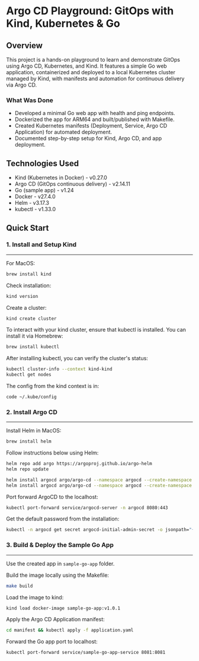 # Argo CD Playground: GitOps with Kind, Kubernetes & Go

## Overview
This project is a hands-on playground to learn and demonstrate GitOps using Argo CD, Kubernetes, and Kind. It features a simple Go web application, containerized and deployed to a local Kubernetes cluster managed by Kind, with manifests and automation for continuous delivery via Argo CD.

### What Was Done
- Developed a minimal Go web app with health and ping endpoints.
- Dockerized the app for ARM64 and built/published with Makefile.
- Created Kubernetes manifests (Deployment, Service, Argo CD Application) for automated deployment.
- Documented step-by-step setup for Kind, Argo CD, and app deployment.

## Technologies Used
- Kind (Kubernetes in Docker) - v0.27.0
- Argo CD (GitOps continuous delivery) - v2.14.11
- Go (sample app) - v1.24
- Docker - v27.4.0
- Helm - v3.17.3
- kubectl - v1.33.0

## Quick Start

### 1. Install and Setup Kind
---

For MacOS:
```bash
brew install kind
```

Check installation:
```bash
kind version
```

Create a cluster:
```bash
kind create cluster
```

To interact with your kind cluster, ensure that kubectl is installed. You can install it via Homebrew:
```bash
brew install kubectl
```

After installing kubectl, you can verify the cluster's status:
```bash
kubectl cluster-info --context kind-kind
kubectl get nodes
```

The config from the kind context is in:
```bash
code ~/.kube/config
```


### 2. Install Argo CD
---


Install Helm in MacOS:
```bash
brew install helm
```

Follow instructions below using Helm:
```bash
helm repo add argo https://argoproj.github.io/argo-helm
helm repo update

helm install argocd argo/argo-cd --namespace argocd --create-namespace
helm install argocd argo/argo-cd --namespace argocd --create-namespace -f values.yaml
```

Port forward ArgoCD to the localhost:
```bash
kubectl port-forward service/argocd-server -n argocd 8080:443
```

Get the default password from the installation:
```bash
kubectl -n argocd get secret argocd-initial-admin-secret -o jsonpath="{.data.password}" | base64 -d
```


### 3. Build & Deploy the Sample Go App
---

Use the created app in `sample-go-app` folder.

Build the image locally using the Makefile:
```bash
make build
```

Load the image to kind:
```bash
kind load docker-image sample-go-app:v1.0.1
```

Apply the Argo CD Application manifest:
```bash
cd manifest && kubectl apply -f application.yaml
```

Forward the Go app port to localhost:
```bash
kubectl port-forward service/sample-go-app-service 8081:8081
```
